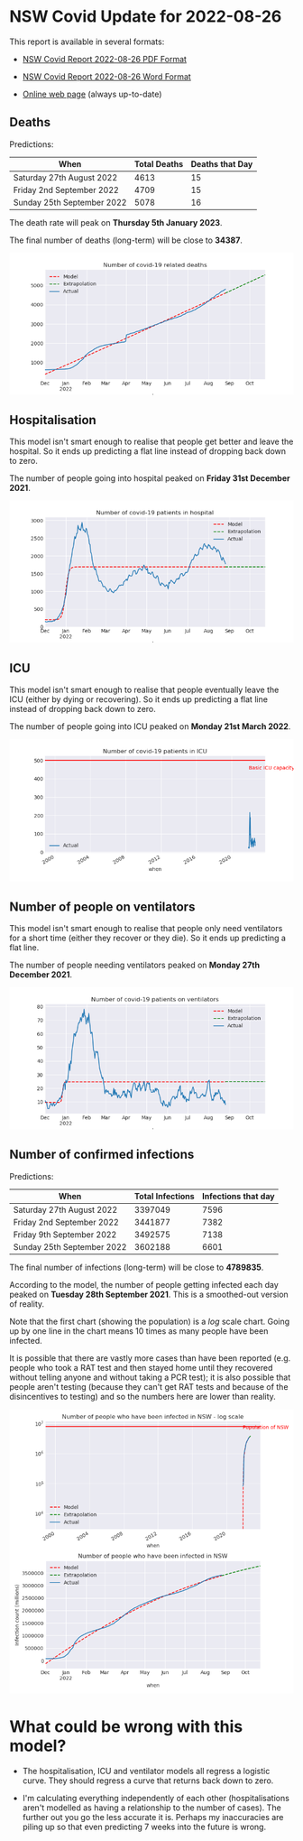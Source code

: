 # NSW Covid Update for 2022-08-26

This report is available in several formats:

- [NSW Covid Report 2022-08-26 PDF Format](https://github.com/solresol/yet-another-pandemic-prediction/raw/main/output/2022-08-26/nsw-covid-report-2022-08-26.pdf)

- [NSW Covid Report 2022-08-26 Word Format](https://github.com/solresol/yet-another-pandemic-prediction/raw/main/output/2022-08-26/nsw-covid-report-2022-08-26.docx)

- [Online web page](https://github.com/solresol/yet-another-pandemic-prediction/tree/main/output/README.md) (always up-to-date)

## Deaths

Predictions:

| When | Total Deaths | Deaths that Day |
| ---- | ------------ | --------------- |
| Saturday 27th August 2022 | 4613 | 15 |
| Friday 2nd September 2022 | 4709 | 15 |
| Sunday 25th September 2022 | 5078 | 16 |

The death rate will peak on **Thursday 5th January 2023**.

The final number of deaths (long-term) will
be close to **34387**.

![](2022-08-26/deaths.png)



## Hospitalisation

This model isn't smart enough to realise that people get better and leave the hospital.
So it ends up predicting a flat line instead of dropping back down to zero.

The number of people going into hospital peaked on **Friday 31st December 2021**.

![](2022-08-26/hospitalisation.png)

## ICU

This model isn't smart enough to realise that people eventually leave the ICU
(either by dying or recovering).
So it ends up predicting a flat line instead of dropping back down to zero.

The number of people going into ICU peaked on **Monday 21st March 2022**.

![](2022-08-26/icu.png)

## Number of people on ventilators

This model isn't smart enough to realise that people only need ventilators for
a short time (either they recover or they die). So it ends up predicting a flat line.

The number of people needing ventilators peaked on **Monday 27th December 2021**.

![](2022-08-26/ventilators.png)

## Number of confirmed infections

Predictions:

| When | Total Infections | Infections that day |
| ---- | ------------ | --------------- |
| Saturday 27th August 2022 | 3397049 | 7596 |
| Friday 2nd September 2022 | 3441877 | 7382 |
| Friday 9th September 2022 | 3492575 | 7138 |
| Sunday 25th September 2022 | 3602188 | 6601 |

The final number of infections (long-term) will
be close to **4789835**.


According to the model, the number of people getting infected each day peaked on **Tuesday 28th September 2021**. This is a smoothed-out version of reality.

Note that the first chart (showing the population) is a *log* scale chart. Going up by one line in the chart means 10 times as many people have been infected. 

It is possible that there are vastly more cases than have been
reported (e.g. people who took a RAT test and then stayed home until
they recovered without telling anyone and without taking a PCR test);
it is also possible that people aren't testing (because they can't get
RAT tests and because of the disincentives to testing) and so the
numbers here are lower than reality.


![](2022-08-26/infection.png)



# What could be wrong with this model?

- The hospitalisation, ICU and ventilator models all regress a logistic curve. They
should regress a curve that returns back down to zero.

- I'm calculating everything independently of each other (hospitalisations aren't modelled as having a relationship to the number of cases). The further out you go the less accurate it is. Perhaps my inaccuracies are piling up so that even predicting 7 weeks into the future is wrong.

